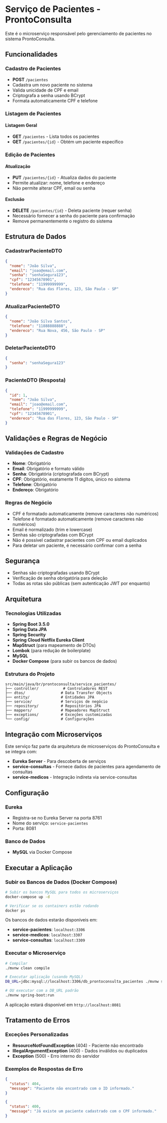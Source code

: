 # Serviço de Pacientes - ProntoConsulta

Este é o microserviço responsável pelo gerenciamento de pacientes no sistema ProntoConsulta.

## Funcionalidades

### Cadastro de Pacientes
- **POST** `/pacientes`
- Cadastra um novo paciente no sistema
- Valida unicidade de CPF e email
- Criptografa a senha usando BCrypt
- Formata automaticamente CPF e telefone

### Listagem de Pacientes

#### Listagem Geral
- **GET** `/pacientes` - Lista todos os pacientes
- **GET** `/pacientes/{id}` - Obtém um paciente específico

### Edição de Pacientes

#### Atualização
- **PUT** `/pacientes/{id}` - Atualiza dados do paciente
- Permite atualizar: nome, telefone e endereço
- Não permite alterar CPF, email ou senha

#### Exclusão
- **DELETE** `/pacientes/{id}` - Deleta paciente (requer senha)
- Necessário fornecer a senha do paciente para confirmação
- Remove permanentemente o registro do sistema

## Estrutura de Dados

### CadastrarPacienteDTO
```json
{
  "nome": "João Silva",
  "email": "joao@email.com",
  "senha": "senhaSegura123",
  "cpf": "12345678901",
  "telefone": "11999999999",
  "endereco": "Rua das Flores, 123, São Paulo - SP"
}
```

### AtualizarPacienteDTO
```json
{
  "nome": "João Silva Santos",
  "telefone": "11888888888",
  "endereco": "Rua Nova, 456, São Paulo - SP"
}
```

### DeletarPacienteDTO
```json
{
  "senha": "senhaSegura123"
}
```

### PacienteDTO (Resposta)
```json
{
  "id": 1,
  "nome": "João Silva",
  "email": "joao@email.com",
  "telefone": "11999999999",
  "cpf": "12345678901",
  "endereco": "Rua das Flores, 123, São Paulo - SP"
}
```

## Validações e Regras de Negócio

### Validações de Cadastro
- **Nome**: Obrigatório
- **Email**: Obrigatório e formato válido
- **Senha**: Obrigatória (criptografada com BCrypt)
- **CPF**: Obrigatório, exatamente 11 dígitos, único no sistema
- **Telefone**: Obrigatório
- **Endereço**: Obrigatório

### Regras de Negócio
- CPF é formatado automaticamente (remove caracteres não numéricos)
- Telefone é formatado automaticamente (remove caracteres não numéricos)
- Email é normalizado (trim e lowercase)
- Senhas são criptografadas com BCrypt
- Não é possível cadastrar pacientes com CPF ou email duplicados
- Para deletar um paciente, é necessário confirmar com a senha

## Segurança

- Senhas são criptografadas usando BCrypt
- Verificação de senha obrigatória para deleção
- Todas as rotas são públicas (sem autenticação JWT por enquanto)

## Arquitetura

### Tecnologias Utilizadas
- **Spring Boot 3.5.0**
- **Spring Data JPA**
- **Spring Security**
- **Spring Cloud Netflix Eureka Client**
- **MapStruct** (para mapeamento de DTOs)
- **Lombok** (para redução de boilerplate)
- **MySQL**
- **Docker Compose** (para subir os bancos de dados)

### Estrutura do Projeto
```
src/main/java/br/prontoconsulta/service_pacientes/
├── controller/           # Controladores REST
├── dtos/                # Data Transfer Objects
├── entity/              # Entidades JPA
├── service/             # Serviços de negócio
├── repository/          # Repositórios JPA
├── mappers/             # Mapeadores MapStruct
├── exceptions/          # Exceções customizadas
└── config/              # Configurações
```

## Integração com Microserviços

Este serviço faz parte da arquitetura de microserviços do ProntoConsulta e se integra com:
- **Eureka Server** - Para descoberta de serviços
- **service-consultas** - Fornece dados de pacientes para agendamento de consultas
- **service-medicos** - Integração indireta via service-consultas

## Configuração

### Eureka
- Registra-se no Eureka Server na porta 8761
- Nome do serviço: `service-pacientes`
- Porta: 8081

### Banco de Dados
- **MySQL** via Docker Compose

## Executar a Aplicação

### Subir os Bancos de Dados (Docker Compose)

```bash
# Subir os bancos MySQL para todos os microserviços
docker-compose up -d

# Verificar se os containers estão rodando
docker ps
```

Os bancos de dados estarão disponíveis em:
- **service-pacientes**: `localhost:3306`
- **service-medicos**: `localhost:3307` 
- **service-consultas**: `localhost:3309`

### Executar o Microserviço

```bash
# Compilar
./mvnw clean compile

# Executar aplicação (usando MySQL)
DB_URL=jdbc:mysql://localhost:3306/db_prontoconsulta_pacientes ./mvnw spring-boot:run

# OU executar com a DB_URL padrão
./mvnw spring-boot:run
```

A aplicação estará disponível em `http://localhost:8081`

## Tratamento de Erros

### Exceções Personalizadas
- **ResourceNotFoundException** (404) - Paciente não encontrado
- **IllegalArgumentException** (400) - Dados inválidos ou duplicados
- **Exception** (500) - Erro interno do servidor

### Exemplos de Respostas de Erro
```json
{
  "status": 404,
  "message": "Paciente não encontrado com o ID informado."
}
```

```json
{
  "status": 400,
  "message": "Já existe um paciente cadastrado com o CPF informado."
}
```

